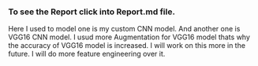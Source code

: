 ### To see the Report click into Report.md file.

Here I used to model one is my custom CNN model. And another one is VGG16 CNN model. 
I usud more Augmentation for VGG16 model thats why the accuracy of VGG16 model is increased. 
I will work on this more in the future. I will do more feature engineering over it. 

 
